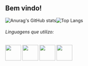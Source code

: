 ## Bem vindo!
![Anurag's GitHub stats](https://github-readme-stats.vercel.app/api?username=elcioangelo&show_icons=true&theme=dark)![Top Langs](https://github-readme-stats.vercel.app/api/top-langs/?username=elcioangelo&layout=compact)

###### Linguagens que utilizo: 
<img src="https://cdn.jsdelivr.net/npm/programming-languages-logos/src/javascript/javascript.png" height="50"> <img src="https://cdn.jsdelivr.net/npm/programming-languages-logos/src/typescript/typecript.png" height="50"> <img src="https://cdn.jsdelivr.net/npm/programming-languages-logos/src/php/php.png" height="50"> <img src="https://cdn.jsdelivr.net/npm/programming-languages-logos/src/ruby/ruby.png" height="50">
